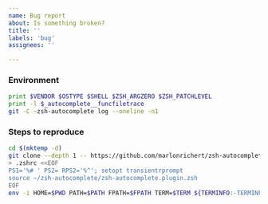 ```yaml
---
name: Bug report
about: Is something broken?
title: ''
labels: 'bug'
assignees: ''

---
```


<!--
Please read all of the steps below very carefully and follow them to the letter.
If I cannot reproduce your problem, then I cannot fix it.
-->

### Environment
<!-- Replace the contents of this block with the output of the commands below: -->
```zsh
print $VENDOR $OSTYPE $SHELL $ZSH_ARGZERO $ZSH_PATCHLEVEL
print -l $_autocomplete__funcfiletrace
git -C ~zsh-autocomplete log --oneline -n1
```

### Steps to reproduce
<!-- Run the following commands: -->
```zsh
cd $(mktemp -d)
git clone --depth 1 -- https://github.com/marlonrichert/zsh-autocomplete.git
> .zshrc <<EOF
PS1='%# ' PS2= RPS2='%^'; setopt transientrprompt
source ~/zsh-autocomplete/zsh-autocomplete.plugin.zsh
EOF
env -i HOME=$PWD PATH=$PATH FPATH=$FPATH TERM=$TERM ${TERMINFO:-TERMINFO=$TERMINFO} zsh -d
```
<!--
In the shell created above, try to reproduce your problem.
Once you're done, copy-paste your entire shell session into the block above.
-->
